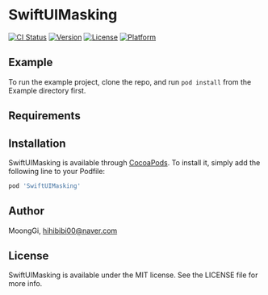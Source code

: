 # SwiftUIMasking

[![CI Status](https://img.shields.io/travis/MoongGi/SwiftUIMasking.svg?style=flat)](https://travis-ci.org/MoongGi/SwiftUIMasking)
[![Version](https://img.shields.io/cocoapods/v/SwiftUIMasking.svg?style=flat)](https://cocoapods.org/pods/SwiftUIMasking)
[![License](https://img.shields.io/cocoapods/l/SwiftUIMasking.svg?style=flat)](https://cocoapods.org/pods/SwiftUIMasking)
[![Platform](https://img.shields.io/cocoapods/p/SwiftUIMasking.svg?style=flat)](https://cocoapods.org/pods/SwiftUIMasking)

## Example

To run the example project, clone the repo, and run `pod install` from the Example directory first.

## Requirements

## Installation

SwiftUIMasking is available through [CocoaPods](https://cocoapods.org). To install
it, simply add the following line to your Podfile:

```ruby
pod 'SwiftUIMasking'
```

## Author

MoongGi, hihibibi00@naver.com

## License

SwiftUIMasking is available under the MIT license. See the LICENSE file for more info.
